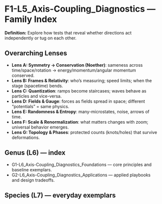 # F1-L5_Axis-Coupling_Diagnostics — Family Index
**Definition:** Explore how tests that reveal whether directions act independently or tug on each other.

## Overarching Lenses

- **Lens A: Symmetry -> Conservation (Noether)**: sameness across time/space/rotation → energy/momentum/angular momentum conserved.
- **Lens B: Frames & Relativity**: who’s measuring; speed limits; when the stage (spacetime) bends.
- **Lens C: Quantization**: ramps become staircases; waves behave as particles and vice-versa.
- **Lens D: Fields & Gauge**: forces as fields spread in space; different “potentials” = same physics.
- **Lens E: Randomness & Entropy**: many-microstates, noise, arrows of time.
- **Lens F: Scale & Renormalization**: what matters changes with zoom; universal behavior emerges.
- **Lens G: Topology & Phases**: protected counts (knots/holes) that survive deformations.

## Genus (L6) — index
- G1-L6_Axis-Coupling_Diagnostics_Foundations — core principles and baseline exemplars.
- G2-L6_Axis-Coupling_Diagnostics_Applications — applied playbooks and design tradeoffs.

## Species (L7) — everyday exemplars
